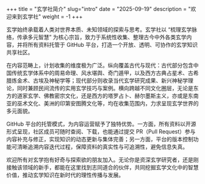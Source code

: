 +++
title = "玄学社简介"
slug="intro"
date = "2025-09-19"
description = "欢迎来到玄学社"
weight = -1
+++

玄学始终承载着人类对世界本质、未知领域的探索与思考。玄学社以 “梳理玄学脉络，传承多元智慧” 为核心宗旨，致力于系统性收集、整理古今中外各类玄学内容，并将所有资料托管于 GitHub 平台，打造一个开放、透明、可协作的玄学知识共享社区。

在内容范畴上，计划收集的维度极为广泛。纵向覆盖古代与现代：古代部分包含中国传统玄学体系中的周易命理、风水堪舆、奇门遁甲，以及西方古典占星术、古希腊炼金术、古埃及神秘学等；现代部分则收录当代玄学研究成果、新兴神秘学理论，同时兼顾民间流传的实用玄学技巧与案例。横向跨越不同文化圈层，无论是东方的道家玄学、佛教密宗文化，还是西方的塔罗占卜、赫尔墨斯主义，亦或是东南亚的巫术文化、美洲的印第安图腾文化等，均在收集范围内，力求呈现玄学世界的多元面貌。

GitHub 平台的托管模式，为内容运营赋予了独特优势。一方面，所有资料以开源形式呈现，社区成员可随时查阅、下载，也能通过提交 PR（Pull Request）参与内容补充与修正，实现知识的动态更新与集体完善；另一方面，平台的版本控制功能可清晰追溯内容迭代过程，保障资料的真实性与可追溯性，避免信息失真。

欢迎所有对玄学抱有好奇与探索欲的朋友加入。无论你是资深玄学研究者，还是刚接触该领域的新手，都能在这里找到志同道合的伙伴，共同挖掘玄学文化中的智慧价值，推动玄学知识在新时代的理性传播与发展。